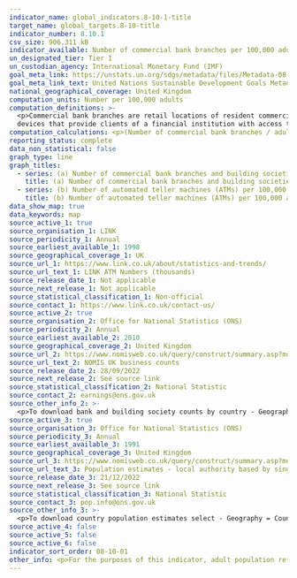 ```yaml
---
indicator_name: global_indicators.8-10-1-title
target_name: global_targets.8-10-title
indicator_number: 8.10.1
csv_size: 906.311 kB
indicator_available: Number of commercial bank branches per 100,000 adults and number of automated teller machines (ATMs) per 100,000 adults
un_designated_tier: Tier I
un_custodian_agency: International Monetary Fund (IMF)
goal_meta_link: https://unstats.un.org/sdgs/metadata/files/Metadata-08-10-01.pdf
goal_meta_link_text: United Nations Sustainable Development Goals Metadata (PDF 411 KB)
national_geographical_coverage: United Kingdom
computation_units: Number per 100,000 adults
computation_definitions: >-
  <p>Commercial bank branches are retail locations of resident commercial banks and other resident banks that function as commercial banks that provide financial services to customers and are physically separated.</p><p> Automated teller machines (ATMs) are computerized telecommunications
  devices that provide clients of a financial institution with access to financial transactions in a public place.</p>
computation_calculations: <p>(Number of commercial bank branches / adult population) * 100,000</p><p>(Number of ATMs / adult population) * 100,000</p>
reporting_status: complete
data_non_statistical: false
graph_type: line
graph_titles:
  - series: (a) Number of commercial bank branches and building societies per 100,000 adults
    title: (a) Number of commercial bank branches and building societies per 100,000 adults
  - series: (b) Number of automated teller machines (ATMs) per 100,000 adults
    title: (b) Number of automated teller machines (ATMs) per 100,000 adults
data_show_map: true
data_keywords: map
source_active_1: true
source_organisation_1: LINK
source_periodicity_1: Annual
source_earliest_available_1: 1998
source_geographical_coverage_1: UK
source_url_1: https://www.link.co.uk/about/statistics-and-trends/
source_url_text_1: LINK ATM Numbers (thousands)
source_release_date_1: Not applicable
source_next_release_1: Not applicable
source_statistical_classification_1: Non-official
source_contact_1: https://www.link.co.uk/contact-us/
source_active_2: true
source_organisation_2: Office for National Statistics (ONS)
source_periodicity_2: Annual
source_earliest_available_2: 2010
source_geographical_coverage_2: United Kingdom
source_url_2: https://www.nomisweb.co.uk/query/construct/summary.asp?mode=construct&version=0&dataset=141
source_url_text_2: NOMIS UK business counts
source_release_date_2: 28/09/2022
source_next_release_2: See source link
source_statistical_classification_2: National Statistic
source_contact_2: earnings@ons.gov.uk
source_other_info_2: >-
  <p>To download bank and building society counts by country - Geography = Countries > tick all, Date = All years, Employment Size Band = Total, Industry = 64191 (Banks) and 64192 (Building societies), Legal Status = Total</p><p>To download bank and building society counts by region - Geography = Regions > tick all, then deselect Northern Ireland, Scotland, and Wales, Date = All years, Employment Size Band = Total, Industry = 64191 (Banks) and 64192 (Building societies), Legal Status = Total</p><p>To download bank and building society counts by local authority - Geography = local authority - district / unitary (as of April 2021) > tick all, Date = All years, Employment Size Band = Total, Industry =  64191 (Banks) and 64192 (Building societies), Legal Status = Total<p>
source_active_3: true
source_organisation_3: Office for National Statistics (ONS)
source_periodicity_3: Annual
source_earliest_available_3: 1991
source_geographical_coverage_3: United Kingdom
source_url_3: https://www.nomisweb.co.uk/query/construct/summary.asp?mode=construct&version=0&dataset=2002
source_url_text_3: Population estimates - local authority based by single year of age
source_release_date_3: 21/12/2022
source_next_release_3: See source link
source_statistical_classification_3: National Statistic
source_contact_3: pop.info@ons.gov.uk
source_other_info_3: >-
  <p>To download country population estimates select - Geography = Countries > tick all, Date = select all years from 2010 to latest year, Age = Aged 16+, Sex = Total</p><p>To download region population estimates select - Geography = Regions > tick all, Date = select all years from 2010 to latest year, Age = Aged 16+, Sex = Total</p><p>To download local authority population estimates select - Geography = local authority - district / unitary (as of April 2021) > tick all, Date = select all years from 2010 to latest year, Age = Aged 16+, Sex = Total
source_active_4: false
source_active_5: false
source_active_6: false
indicator_sort_order: 08-10-01
other_info: <p>For the purposes of this indicator, adult population refers to all individuals aged 16 years and over.</p><p> Data follows the UN specification for this indicator. This indicator has not been identified in collaboration with topic experts.
---
```

